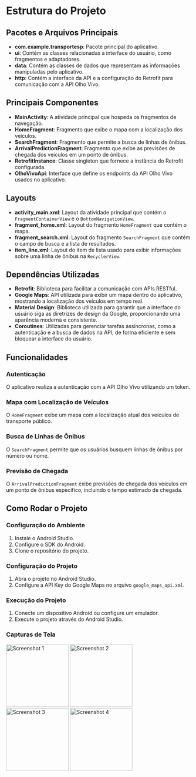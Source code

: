 # Estrutura do Projeto

## Pacotes e Arquivos Principais

- **com.example.transportesp**: Pacote principal do aplicativo.
- **ui**: Contém as classes relacionadas à interface do usuário, como fragmentos e adaptadores.
- **data**: Contém as classes de dados que representam as informações manipuladas pelo aplicativo.
- **http**: Contém a interface da API e a configuração do Retrofit para comunicação com a API Olho Vivo.

## Principais Componentes

- **MainActivity**: A atividade principal que hospeda os fragmentos de navegação.
- **HomeFragment**: Fragmento que exibe o mapa com a localização dos veículos.
- **SearchFragment**: Fragmento que permite a busca de linhas de ônibus.
- **ArrivalPredictionFragment**: Fragmento que exibe as previsões de chegada dos veículos em um ponto de ônibus.
- **RetrofitInstance**: Classe singleton que fornece a instância do Retrofit configurada.
- **OlhoVivoApi**: Interface que define os endpoints da API Olho Vivo usados no aplicativo.

## Layouts

- **activity_main.xml**: Layout da atividade principal que contém o `FragmentContainerView` e o `BottomNavigationView`.
- **fragment_home.xml**: Layout do fragmento `HomeFragment` que contém o mapa.
- **fragment_search.xml**: Layout do fragmento `SearchFragment` que contém o campo de busca e a lista de resultados.
- **item_line.xml**: Layout do item de lista usado para exibir informações sobre uma linha de ônibus na `RecyclerView`.

## Dependências Utilizadas

- **Retrofit**: Biblioteca para facilitar a comunicação com APIs RESTful.
- **Google Maps**: API utilizada para exibir um mapa dentro do aplicativo, mostrando a localização dos veículos em tempo real.
- **Material Design**: Biblioteca utilizada para garantir que a interface do usuário siga as diretrizes de design da Google, proporcionando uma aparência moderna e consistente.
- **Coroutines**: Utilizadas para gerenciar tarefas assíncronas, como a autenticação e a busca de dados na API, de forma eficiente e sem bloquear a interface do usuário.

## Funcionalidades

### Autenticação

O aplicativo realiza a autenticação com a API Olho Vivo utilizando um token.

### Mapa com Localização de Veículos

O `HomeFragment` exibe um mapa com a localização atual dos veículos de transporte público.

### Busca de Linhas de Ônibus

O `SearchFragment` permite que os usuários busquem linhas de ônibus por número ou nome.

### Previsão de Chegada

O `ArrivalPredictionFragment` exibe previsões de chegada dos veículos em um ponto de ônibus específico, incluindo o tempo estimado de chegada.

## Como Rodar o Projeto

### Configuração do Ambiente

1. Instale o Android Studio.
2. Configure o SDK do Android.
3. Clone o repositório do projeto.

### Configuração do Projeto

1. Abra o projeto no Android Studio.
2. Configure a API Key do Google Maps no arquivo `google_maps_api.xml`.

### Execução do Projeto

1. Conecte um dispositivo Android ou configure um emulador.
2. Execute o projeto através do Android Studio.

### Capturas de Tela

<img src="https://github.com/OSIELJ/teste-android-estagio-v1/assets/99986952/171ff4d9-2153-486a-96ce-e921620002ad" alt="Screenshot 1" width="170"/>
<img src="https://github.com/OSIELJ/teste-android-estagio-v1/assets/99986952/85452903-d1b5-4271-a0f0-db1e079c9fb4" alt="Screenshot 2" width="170"/>
<img src="https://github.com/OSIELJ/teste-android-estagio-v1/assets/99986952/1bd641e9-fa8d-4f8c-b7ce-a705dd9f492b" alt="Screenshot 3" width="170"/>
<img src="https://github.com/OSIELJ/teste-android-estagio-v1/assets/99986952/74238cf2-840b-4035-9f35-8b71f7b922e2" alt="Screenshot 4" width="170"/>
